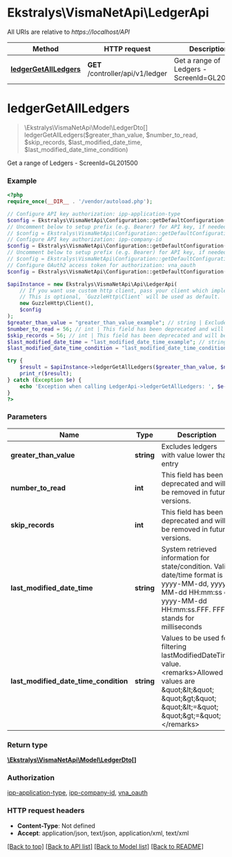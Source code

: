 # Ekstralys\VismaNetApi\LedgerApi

All URIs are relative to *https://localhost/API*

Method | HTTP request | Description
------------- | ------------- | -------------
[**ledgerGetAllLedgers**](LedgerApi.md#ledgerGetAllLedgers) | **GET** /controller/api/v1/ledger | Get a range of Ledgers - ScreenId&#x3D;GL201500


# **ledgerGetAllLedgers**
> \Ekstralys\VismaNetApi\Model\LedgerDto[] ledgerGetAllLedgers($greater_than_value, $number_to_read, $skip_records, $last_modified_date_time, $last_modified_date_time_condition)

Get a range of Ledgers - ScreenId=GL201500

### Example
```php
<?php
require_once(__DIR__ . '/vendor/autoload.php');

// Configure API key authorization: ipp-application-type
$config = Ekstralys\VismaNetApi\Configuration::getDefaultConfiguration()->setApiKey('ipp-application-type', 'YOUR_API_KEY');
// Uncomment below to setup prefix (e.g. Bearer) for API key, if needed
// $config = Ekstralys\VismaNetApi\Configuration::getDefaultConfiguration()->setApiKeyPrefix('ipp-application-type', 'Bearer');
// Configure API key authorization: ipp-company-id
$config = Ekstralys\VismaNetApi\Configuration::getDefaultConfiguration()->setApiKey('ipp-company-id', 'YOUR_API_KEY');
// Uncomment below to setup prefix (e.g. Bearer) for API key, if needed
// $config = Ekstralys\VismaNetApi\Configuration::getDefaultConfiguration()->setApiKeyPrefix('ipp-company-id', 'Bearer');
// Configure OAuth2 access token for authorization: vna_oauth
$config = Ekstralys\VismaNetApi\Configuration::getDefaultConfiguration()->setAccessToken('YOUR_ACCESS_TOKEN');

$apiInstance = new Ekstralys\VismaNetApi\Api\LedgerApi(
    // If you want use custom http client, pass your client which implements `GuzzleHttp\ClientInterface`.
    // This is optional, `GuzzleHttp\Client` will be used as default.
    new GuzzleHttp\Client(),
    $config
);
$greater_than_value = "greater_than_value_example"; // string | Excludes ledgers with value lower than entry
$number_to_read = 56; // int | This field has been deprecated and will be removed in future versions.
$skip_records = 56; // int | This field has been deprecated and will be removed in future versions.
$last_modified_date_time = "last_modified_date_time_example"; // string | System retrieved information for state/condition. Valid date/time format is yyyy-MM-dd, yyyy-MM-dd HH:mm:ss or yyyy-MM-dd HH:mm:ss.FFF. FFF stands for milliseconds
$last_modified_date_time_condition = "last_modified_date_time_condition_example"; // string | Values to be used for filtering lastModifiedDateTime value.  <remarks>Allowed values are \"&lt;\" \"&gt;\" \"&lt;=\" \"&gt;=\"</remarks>

try {
    $result = $apiInstance->ledgerGetAllLedgers($greater_than_value, $number_to_read, $skip_records, $last_modified_date_time, $last_modified_date_time_condition);
    print_r($result);
} catch (Exception $e) {
    echo 'Exception when calling LedgerApi->ledgerGetAllLedgers: ', $e->getMessage(), PHP_EOL;
}
?>
```

### Parameters

Name | Type | Description  | Notes
------------- | ------------- | ------------- | -------------
 **greater_than_value** | **string**| Excludes ledgers with value lower than entry | [optional]
 **number_to_read** | **int**| This field has been deprecated and will be removed in future versions. | [optional]
 **skip_records** | **int**| This field has been deprecated and will be removed in future versions. | [optional]
 **last_modified_date_time** | **string**| System retrieved information for state/condition. Valid date/time format is yyyy-MM-dd, yyyy-MM-dd HH:mm:ss or yyyy-MM-dd HH:mm:ss.FFF. FFF stands for milliseconds | [optional]
 **last_modified_date_time_condition** | **string**| Values to be used for filtering lastModifiedDateTime value.  &lt;remarks&gt;Allowed values are \&quot;&amp;lt;\&quot; \&quot;&amp;gt;\&quot; \&quot;&amp;lt;&#x3D;\&quot; \&quot;&amp;gt;&#x3D;\&quot;&lt;/remarks&gt; | [optional]

### Return type

[**\Ekstralys\VismaNetApi\Model\LedgerDto[]**](../Model/LedgerDto.md)

### Authorization

[ipp-application-type](../../README.md#ipp-application-type), [ipp-company-id](../../README.md#ipp-company-id), [vna_oauth](../../README.md#vna_oauth)

### HTTP request headers

 - **Content-Type**: Not defined
 - **Accept**: application/json, text/json, application/xml, text/xml

[[Back to top]](#) [[Back to API list]](../../README.md#documentation-for-api-endpoints) [[Back to Model list]](../../README.md#documentation-for-models) [[Back to README]](../../README.md)

